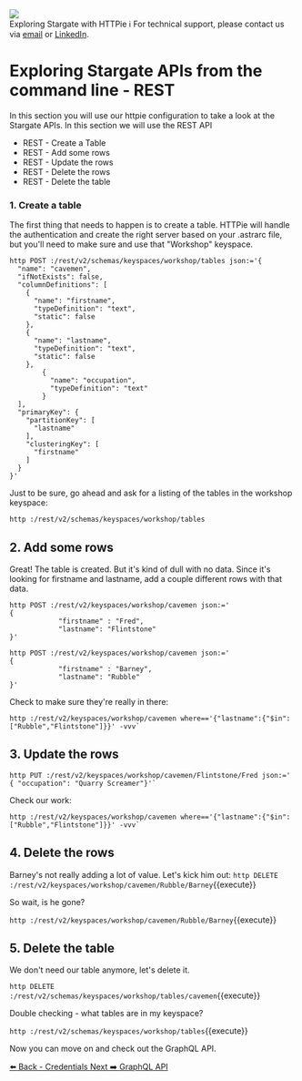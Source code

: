 <!-- TOP -->
<div class="top">
  <img src="https://datastax-academy.github.io/katapod-shared-assets/images/ds-academy-logo.svg" />
  <div class="scenario-title-section">
    <span class="scenario-title">Exploring Stargate with HTTPie</span>
    <span class="scenario-subtitle">ℹ️ For technical support, please contact us via <a href="mailto:kirsten.hunter@datastax.com">email</a> or <a href="https://linkedin.com/in/synedra">LinkedIn</a>.</span>
  </div>
</div>

# Exploring Stargate APIs from the command line - REST

In this section you will use our httpie configuration to take a look at the Stargate APIs.  In this section we will use the REST API

* REST - Create a Table
* REST - Add some rows
* REST - Update the rows
* REST - Delete the rows
* REST - Delete the table

### 1. Create a table

The first thing that needs to happen is to create a table.  HTTPie will handle the authentication and create the right server based on your .astrarc file, but you'll need to make sure and use that "Workshop" keyspace.

```
http POST :/rest/v2/schemas/keyspaces/workshop/tables json:='{
  "name": "cavemen",
  "ifNotExists": false,
  "columnDefinitions": [
    {
      "name": "firstname",
      "typeDefinition": "text",
      "static": false
    },
    {
      "name": "lastname",
      "typeDefinition": "text",
      "static": false
    },
        {
	      "name": "occupation",
	      "typeDefinition": "text"
	    }
  ],
  "primaryKey": {
    "partitionKey": [
      "lastname"
    ],
    "clusteringKey": [
      "firstname"
    ]
  }
}'
```

Just to be sure, go ahead and ask for a listing of the tables in the workshop keyspace:

```
http :/rest/v2/schemas/keyspaces/workshop/tables
```

## 2. Add some rows
Great!  The table is created.  But it's kind of dull with no data.  Since it's looking for firstname and lastname, add a couple different rows with that data.

```
http POST :/rest/v2/keyspaces/workshop/cavemen json:='
{
            "firstname" : "Fred",
            "lastname": "Flintstone"
}'
```

```
http POST :/rest/v2/keyspaces/workshop/cavemen json:='
{
            "firstname" : "Barney",
            "lastname": "Rubble"
}'
```

Check to make sure they're really in there:
```
http :/rest/v2/keyspaces/workshop/cavemen where=='{"lastname":{"$in":["Rubble","Flintstone"]}}' -vvv`
```

## 3. Update the rows

```
http PUT :/rest/v2/keyspaces/workshop/cavemen/Flintstone/Fred json:='
{ "occupation": "Quarry Screamer"}'`
```

Check our work:
```
http :/rest/v2/keyspaces/workshop/cavemen where=='{"lastname":{"$in":["Rubble","Flintstone"]}}' -vvv`
```

## 4. Delete the rows

Barney's not really adding a lot of value.  Let's kick him out:
`http DELETE :/rest/v2/keyspaces/workshop/cavemen/Rubble/Barney`{{execute}}

So wait, is he gone?

`http :/rest/v2/keyspaces/workshop/cavemen/Rubble/Barney`{{execute}}

## 5. Delete the table

We don't need our table anymore, let's delete it.

`http DELETE :/rest/v2/schemas/keyspaces/workshop/tables/cavemen`{{execute}}

Double checking - what tables are in my keyspace?

`http :/rest/v2/schemas/keyspaces/workshop/tables`{{execute}}

Now you can move on and check out the GraphQL API.

<div id="navigation-bottom" class="navigation-bottom">
 <a href='command:katapod.loadPage?[{"step":"step2"}]'
   class="btn btn-dark navigation-bottom-left">⬅️ Back - Credentials
 </a>
 <a href='command:katapod.loadPage?[{"step":"step4"}]'
    class="btn btn-dark navigation-bottom-right">Next ➡️ GraphQL API
  </a>
</div>
